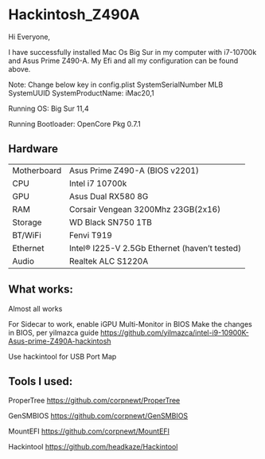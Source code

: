 # Hackintosh_Z490A

Hi Everyone,

I have successfully installed Mac Os Big Sur in my computer with i7-10700k and Asus Prime Z490-A. My Efi and all my configuration can be found above.

Note: Change below key in config.plist
SystemSerialNumber
MLB
SystemUUID
SystemProductName: iMac20,1


Running OS: Big Sur 11,4

Running Bootloader: OpenCore Pkg 0.7.1 

## Hardware
|||
|-|-|
|Motherboard|Asus Prime Z490-A (BIOS v2201)|
|CPU|Intel i7 10700k|
|GPU| Asus Dual RX580 8G|
|RAM|Corsair Vengean 3200Mhz 23GB(2x16)|
|Storage|WD Black SN750 1TB|
|BT/WiFi|Fenvi T919|
|Ethernet| Intel® I225-V 2.5Gb Ethernet (haven’t tested)|
|Audio| Realtek ALC S1220A |

## What works:
Almost all works

For Sidecar to work, enable iGPU Multi-Monitor in BIOS
Make the changes in BIOS, per yilmazca guide https://github.com/yilmazca/intel-i9-10900K-Asus-prime-Z490A-hackintosh

Use hackintool for USB Port Map

## Tools I used:
ProperTree https://github.com/corpnewt/ProperTree

GenSMBIOS https://github.com/corpnewt/GenSMBIOS

MountEFI https://github.com/corpnewt/MountEFI

Hackintool https://github.com/headkaze/Hackintool
